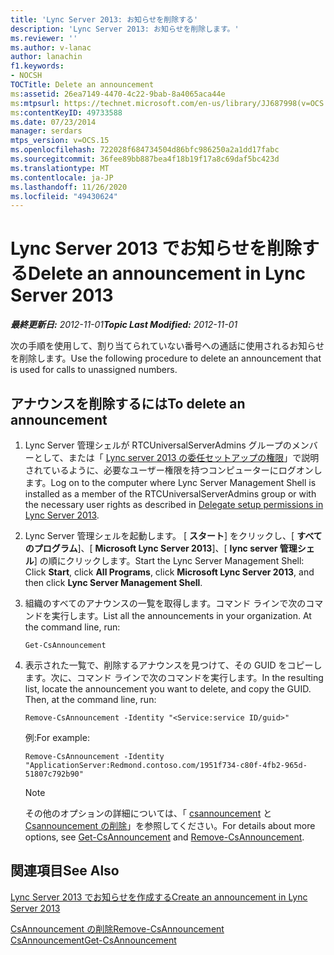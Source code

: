 ```yaml
---
title: 'Lync Server 2013: お知らせを削除する'
description: 'Lync Server 2013: お知らせを削除します。'
ms.reviewer: ''
ms.author: v-lanac
author: lanachin
f1.keywords:
- NOCSH
TOCTitle: Delete an announcement
ms:assetid: 26ea7149-4470-4c22-9bab-8a4065aca44e
ms:mtpsurl: https://technet.microsoft.com/en-us/library/JJ687998(v=OCS.15)
ms:contentKeyID: 49733588
ms.date: 07/23/2014
manager: serdars
mtps_version: v=OCS.15
ms.openlocfilehash: 722028f684734504d86bfc986250a2a1dd17fabc
ms.sourcegitcommit: 36fee89bb887bea4f18b19f17a8c69daf5bc423d
ms.translationtype: MT
ms.contentlocale: ja-JP
ms.lasthandoff: 11/26/2020
ms.locfileid: "49430624"
---
```

# <a name="delete-an-announcement-in-lync-server-2013"></a><span data-ttu-id="3aec4-103">Lync Server 2013 でお知らせを削除する</span><span class="sxs-lookup"><span data-stu-id="3aec4-103">Delete an announcement in Lync Server 2013</span></span>

<div data-xmlns="http://www.w3.org/1999/xhtml">

<div class="topic" data-xmlns="http://www.w3.org/1999/xhtml" data-msxsl="urn:schemas-microsoft-com:xslt" data-cs="https://msdn.microsoft.com/">

<div data-asp="https://msdn2.microsoft.com/asp">



</div>

<div id="mainSection">

<div id="mainBody"><span data-ttu-id="3aec4-104">

<span> </span></span><span class="sxs-lookup"><span data-stu-id="3aec4-104">

<span> </span></span></span>

<span data-ttu-id="3aec4-105">_**最終更新日:** 2012-11-01_</span><span class="sxs-lookup"><span data-stu-id="3aec4-105">_**Topic Last Modified:** 2012-11-01_</span></span>

<span data-ttu-id="3aec4-106">次の手順を使用して、割り当てられていない番号への通話に使用されるお知らせを削除します。</span><span class="sxs-lookup"><span data-stu-id="3aec4-106">Use the following procedure to delete an announcement that is used for calls to unassigned numbers.</span></span>

<div>

## <a name="to-delete-an-announcement"></a><span data-ttu-id="3aec4-107">アナウンスを削除するには</span><span class="sxs-lookup"><span data-stu-id="3aec4-107">To delete an announcement</span></span>

1.  <span data-ttu-id="3aec4-108">Lync Server 管理シェルが RTCUniversalServerAdmins グループのメンバーとして、または「 [Lync server 2013 の委任セットアップの権限](lync-server-2013-delegate-setup-permissions.md)」で説明されているように、必要なユーザー権限を持つコンピューターにログオンします。</span><span class="sxs-lookup"><span data-stu-id="3aec4-108">Log on to the computer where Lync Server Management Shell is installed as a member of the RTCUniversalServerAdmins group or with the necessary user rights as described in [Delegate setup permissions in Lync Server 2013](lync-server-2013-delegate-setup-permissions.md).</span></span>

2.  <span data-ttu-id="3aec4-109">Lync Server 管理シェルを起動します。 [ **スタート**] をクリックし、[ **すべてのプログラム**]、[ **Microsoft Lync Server 2013**]、[ **lync server 管理シェル**] の順にクリックします。</span><span class="sxs-lookup"><span data-stu-id="3aec4-109">Start the Lync Server Management Shell: Click **Start**, click **All Programs**, click **Microsoft Lync Server 2013**, and then click **Lync Server Management Shell**.</span></span>

3.  <span data-ttu-id="3aec4-p101">組織のすべてのアナウンスの一覧を取得します。コマンド ラインで次のコマンドを実行します。</span><span class="sxs-lookup"><span data-stu-id="3aec4-p101">List all the announcements in your organization. At the command line, run:</span></span>
    
        Get-CsAnnouncement

4.  <span data-ttu-id="3aec4-p102">表示された一覧で、削除するアナウンスを見つけて、その GUID をコピーします。次に、コマンド ラインで次のコマンドを実行します。</span><span class="sxs-lookup"><span data-stu-id="3aec4-p102">In the resulting list, locate the announcement you want to delete, and copy the GUID. Then, at the command line, run:</span></span>
    
        Remove-CsAnnouncement -Identity "<Service:service ID/guid>" 
    
    <span data-ttu-id="3aec4-114">例:</span><span class="sxs-lookup"><span data-stu-id="3aec4-114">For example:</span></span>
    
        Remove-CsAnnouncement -Identity "ApplicationServer:Redmond.contoso.com/1951f734-c80f-4fb2-965d-51807c792b90"
    
    <div>
    

    > [!NOTE]  
    > <span data-ttu-id="3aec4-115">その他のオプションの詳細については、「 <A href="https://docs.microsoft.com/powershell/module/skype/Get-CsAnnouncement">csannouncement</A> と <A href="https://docs.microsoft.com/powershell/module/skype/Remove-CsAnnouncement">Csannouncement の削除</A>」を参照してください。</span><span class="sxs-lookup"><span data-stu-id="3aec4-115">For details about more options, see <A href="https://docs.microsoft.com/powershell/module/skype/Get-CsAnnouncement">Get-CsAnnouncement</A> and <A href="https://docs.microsoft.com/powershell/module/skype/Remove-CsAnnouncement">Remove-CsAnnouncement</A>.</span></span>

    
    </div>

</div>

<div>

## <a name="see-also"></a><span data-ttu-id="3aec4-116">関連項目</span><span class="sxs-lookup"><span data-stu-id="3aec4-116">See Also</span></span>


[<span data-ttu-id="3aec4-117">Lync Server 2013 でお知らせを作成する</span><span class="sxs-lookup"><span data-stu-id="3aec4-117">Create an announcement in Lync Server 2013</span></span>](lync-server-2013-create-an-announcement.md)  


[<span data-ttu-id="3aec4-118">CsAnnouncement の削除</span><span class="sxs-lookup"><span data-stu-id="3aec4-118">Remove-CsAnnouncement</span></span>](https://docs.microsoft.com/powershell/module/skype/Remove-CsAnnouncement)  
[<span data-ttu-id="3aec4-119">CsAnnouncement</span><span class="sxs-lookup"><span data-stu-id="3aec4-119">Get-CsAnnouncement</span></span>](https://docs.microsoft.com/powershell/module/skype/Get-CsAnnouncement)  
  

<span data-ttu-id="3aec4-120"></div>

</div>

<span> </span>

</div>

</div>

</span><span class="sxs-lookup"><span data-stu-id="3aec4-120"></div>

</div>

<span> </span>

</div>

</div>

</span></span></div>

